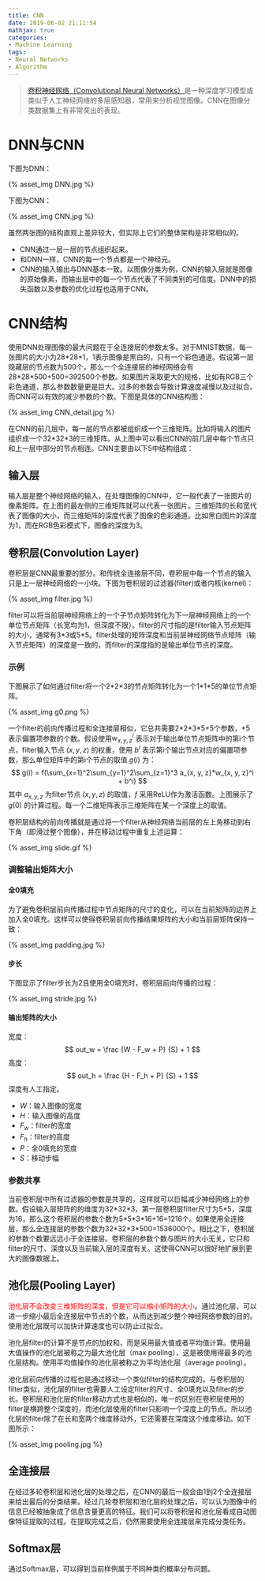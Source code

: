 ```yaml
---
title: CNN
date: 2019-06-02 21:11:54
mathjax: true
categories:
- Machine Learning
tags:
- Neural Networks
- Algorithm
---
```


> [卷积神经网络（Convolutional Neural Networks）](https://en.wikipedia.org/wiki/Convolutional_neural_network?spm=a2c4e.11153940.blogcont637953.7.471b45b8P0daTl)是一种深度学习模型或类似于人工神经网络的多层感知器，常用来分析视觉图像。CNN在图像分类数据集上有非常突出的表现。

<!--more-->

# DNN与CNN

下图为DNN：

{% asset_img DNN.jpg %}

下图为CNN：

{% asset_img CNN.jpg %}

虽然两张图的结构直观上差异较大，但实际上它们的整体架构是非常相似的。

- CNN通过一层一层的节点组织起来。
- 和DNN一样，CNN的每一个节点都是一个神经元。
- CNN的输入输出与DNN基本一致。以图像分类为例，CNN的输入层就是图像的原始像素，而输出层中的每一个节点代表了不同类别的可信度。DNN中的损失函数以及参数的优化过程也适用于CNN。

# CNN结构

使用DNN处理图像的最大问题在于全连接层的参数太多。对于MNIST数据，每一张图片的大小为28\*28\*1，1表示图像是黑白的，只有一个彩色通道。假设第一层隐藏层的节点数为500个，那么一个全连接层的神经网络会有28\*28\*500+500=392500个参数。如果图片采取更大的规格，比如有RGB三个彩色通道，那么参数数量更是巨大。过多的参数会导致计算速度减慢以及过拟合。而CNN可以有效的减少参数的个数。下图是具体的CNN结构图：

{% asset_img CNN_detail.jpg %}

在CNN的前几层中，每一层的节点都被组织成一个三维矩阵。比如将输入的图片组织成一个32\*32\*3的三维矩阵。从上图中可以看出CNN的前几层中每个节点只和上一层中部分的节点相连。CNN主要由以下5中结构组成：

## 输入层

输入层是整个神经网络的输入，在处理图像的CNN中，它一般代表了一张图片的像素矩阵。在上图的最左侧的三维矩阵就可以代表一张图片。三维矩阵的长和宽代表了图像的大小，而三维矩阵的深度代表了图像的色彩通道。比如黑白图片的深度为1，而在RGB色彩模式下，图像的深度为3。

## 卷积层(Convolution Layer)

卷积层是CNN最重要的部分。和传统全连接层不同，卷积层中每一个节点的输入只是上一层神经网络的一小块。下图为卷积层的过滤器(filter)或者内核(kernel)：

{% asset_img filter.jpg %}

filter可以将当前层神经网络上的一个子节点矩阵转化为下一层神经网络上的一个单位节点矩阵（长宽均为1，但深度不限）。filter的尺寸指的是filter输入节点矩阵的大小，通常有3\*3或5\*5。filter处理的矩阵深度和当前层神经网络节点矩阵（输入节点矩阵）的深度是一致的，而filter的深度指的是输出单位节点的深度。

### 示例

下图展示了如何通过filter将一个2\*2\*3的节点矩阵转化为一个1\*1\*5的单位节点矩阵。

{% asset_img g0.png %}

一个filter的前向传播过程和全连接层相似，它总共需要2\*2\*3\*5+5个参数，+5表示偏置项参数的个数。假设使用$w_{x,y,z}^i$ 表示对于输出单位节点矩阵中的第i个节点，filter输入节点 $(x, y, z)$ 的权重，使用 $b^i$ 表示第i个输出节点对应的偏置项参数，那么单位矩阵中的第i个节点的取值 $g(i)$ 为：
$$
g(i) = f(\sum_{x=1}^2\sum_{y=1}^2\sum_{z=1}^3 a_{x, y, z}*w_{x, y, z}^i + b^i)
$$
其中 $a_{x, y, z}$ 为filter节点 $(x, y, z)$ 的取值，$f$ 采用ReLU作为激活函数。上图展示了 $g(0)$ 的计算过程。每一个二维矩阵表示三维矩阵在某一个深度上的取值。

卷积层结构的前向传播就是通过将一个filter从神经网络当前层的左上角移动到右下角（即滑过整个图像），并在移动过程中重复上述运算：

{% asset_img slide.gif %}

### 调整输出矩阵大小

#### 全0填充

为了避免卷积层前向传播过程中节点矩阵的尺寸的变化，可以在当前矩阵的边界上加入全0填充。这样可以使得卷积层前向传播结果矩阵的大小和当前层矩阵保持一致：

{% asset_img padding.jpg %}

#### 步长

下图显示了filter步长为2且使用全0填充时，卷积层前向传播的过程：

{% asset_img stride.jpg %}

#### 输出矩阵的大小

宽度：
$$
out_w = \frac {W - F_w + P} {S} + 1
$$
高度：
$$
out_h = \frac {H - F_h + P} {S} + 1
$$
深度有人工指定。

- $W$：输入图像的宽度
- $H$：输入图像的高度
- $F_w$：filter的宽度
- $F_h$：filter的高度
- $P$：全0填充的宽度
- $S$：移动步幅

### 参数共享

当前卷积层中所有过滤器的参数是共享的，这样就可以巨幅减少神经网络上的参数。假设输入层矩阵的的维度为32\*32\*3，第一层卷积层filter尺寸为5\*5，深度为16，那么这个卷积层的参数个数为5\*5\*3\*16+16=1216个。如果使用全连接层，那么全连接层的参数个数为32\*32\*3\*500=1536000个。相比之下，卷积层的参数个数要远远小于全连接层。卷积层的参数个数与图片的大小无关，它只和filter的尺寸、深度以及当前输入层的深度有关。这使得CNN可以很好地扩展到更大的图像数据上。

## 池化层(Pooling Layer)

<font color="red">池化层不会改变三维矩阵的深度，但是它可以缩小矩阵的大小</font>。通过池化层，可以进一步缩小最后全连接层中节点的个数，从而达到减少整个神经网络参数的目的。使用池化层既可以加快计算速度也可以防止过拟合。

池化层filter的计算不是节点的加权和，而是采用最大值或者平均值计算。使用最大值操作的池化层被称之为最大池化层（max pooling），这是被使用得最多的池化层结构。使用平均值操作的池化层被称之为平均池化层（average pooling）。

池化层前向传播的过程也是通过移动一个类似filter的结构完成的。与卷积层的filter类似，池化层的filter也需要人工设定filter的尺寸、全0填充以及filter的步长。卷积层和池化层的filter移动方式也是相似的，唯一的区别在卷积层使用的filter是横跨整个深度的，而池化层使用的filter只影响一个深度上的节点。所以池化层的filter除了在长和宽两个维度移动外，它还需要在深度这个维度移动。如下图所示：

{% asset_img pooling.jpg %}

## 全连接层

在经过多轮卷积层和池化层的处理之后，在CNN的最后一般会由1到2个全连接层来给出最后的分类结果。经过几轮卷积层和池化层的处理之后，可以认为图像中的信息已经被抽象成了信息含量更高的特征。我们可以将卷积层和池化层看成自动图像特征提取的过程。在提取完成之后，仍然需要使用全连接层来完成分类任务。

## Softmax层

通过Softmax层，可以得到当前样例属于不同种类的概率分布问题。